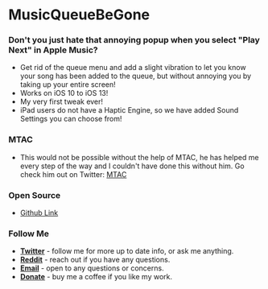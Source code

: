 # MusicQueueBeGone
### Don't you just hate that annoying popup when you select "Play Next" in Apple Music?
* Get rid of the queue menu and add a slight vibration to let you know your song has been added to the queue, but without annoying you by taking up your entire screen!
* Works on iOS 10 to iOS 13!
* My very first tweak ever!
* iPad users do not have a Haptic Engine, so we have added Sound Settings you can choose from!


### MTAC
* This would not be possible without the help of MTAC, he has helped me every step of the way and I couldn't have done this without him. Go check him out on Twitter: [MTAC](https://twitter.com/mtac8)

### Open Source
* [Github Link](https://github.com/nahtedetihw/MusicQueueBeGone)


### Follow Me
* [**Twitter**](https://twitter.com/ethanwhited) - follow me for more up to date info, or ask me anything.
* [**Reddit**](https://www.reddit.com/user/Nahtedetihw) - reach out if you have any questions.
* [**Email**](mailto:ethanwhited2208@gmail.com) - open to any questions or concerns.
* [**Donate**](https://paypal.me/nahtdetihw) - buy me a coffee if you like my work.

